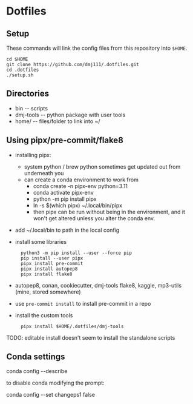 # Dotfiles


## Setup

These commands will link the config files from this repository into
`$HOME`.

    cd $HOME
    git clone https://github.com/dmj111/.dotfiles.git
    cd .dotfiles
    ./setup.sh


## Directories

- bin -- scripts
- dmj-tools -- python package with user tools
- home/ -- files/folder to link into ~/


## Using pipx/pre-commit/flake8

- installing pipx:
  - system python / brew python sometimes get updated out from
    underneath you
  - can create a conda environment to work from
    - conda create -n pipx-env python=3.11
    - conda activate pipx-env
    - python -m pip install pipx
    - ln -s $(which pipx) ~/.local/bin/pipx
    - then pipx can be run without being in the environment, and it
      won't get altered unless you alter the conda env.

- add ~/.local/bin to path in the local config
- install some libraries

        python3 -m pip install --user --force pip
        pip install --user pipx
        pipx install pre-commit
        pipx install autopep8
        pipx install flake8

- autopep8, conan, cookiecutter, dmj-tools
  flake8, kaggle, mp3-utils (mine, stored somewhere)

- use `pre-commit install` to install pre-commit in a repo


- install the custom tools

        pipx install $HOME/.dotfiles/dmj-tools


TODO: editable install doesn't seem to install the standalone scripts

## Conda settings

conda config --describe

to disable conda modifying the prompt:

conda config --set changeps1 false
